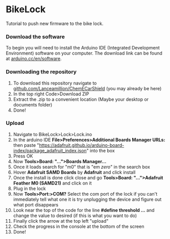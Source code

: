 # BikeLock
Tutorial to push new firmware to the bike lock.

### Download the software
To begin you will need to install the Arduino IDE (Integrated Development Environment) software on your computer. The download link can be found at [arduino.cc/en/software](https://www.arduino.cc/en/software).

### Downloading the repository
1. To download this repository navigate to 
[github.com/Lanceamillion/ChemECarShield](https://github.com/Lanceamillion/BikeLock) 
(you may already be here)
2. In the top right Code>Download ZIP
3. Extract the .zip to a convenient location (Maybe your desktop or documents folder)
4. Done!

### Upload
1. Navigate to BikeLock>Lock>Lock.ino
2. In the arduino IDE **File>Preferences>Additional Boards Manager URLs:** then paste "https://adafruit.github.io/arduino-board-index/package_adafruit_index.json" into the box
3. Press OK
4. Now **Tools>Board: "...">Boards Manager...**
5. Once it loads search for "m0" that is "em *zero*" in the search box
6. Hover **Adafruit SAMD Boards** by **Adafruit** and click install
7. Once the install is done click close and go **Tools>Board: "...">Adafruit Feather M0 (SAMD21)** and click on it
8. Plug in the lock
9. Now **Tools>Port:>COM?** Select the com port of the lock if you can't immediately tell what one it is try unplugging the device and figure out what port disappears
10. Look near the top of the code for the line **#define threshold ...** and change the value to desired (if this is what you want to do)
11. Finally click the arrow at the top left "upload"
12. Check the progress in the console at the bottom of the screen
13. Done!
